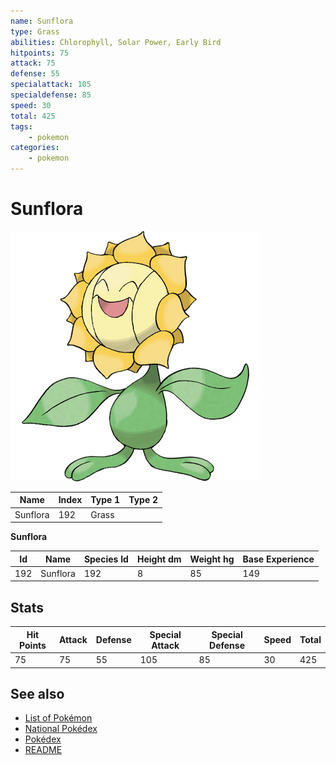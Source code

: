 ```yaml
---
name: Sunflora
type: Grass
abilities: Chlorophyll, Solar Power, Early Bird
hitpoints: 75
attack: 75
defense: 55
specialattack: 105
specialdefense: 85
speed: 30
total: 425
tags:
    - pokemon
categories:
    - pokemon
---
```


# Sunflora


![Sunflora](images/192.png)

| **Name** | **Index** | **Type 1** | **Type 2** |
|----|----|----|----|
| Sunflora | 192 | Grass  |  |

**Sunflora** 




| **Id** | **Name** | **Species Id** | **Height dm** | **Weight hg** | **Base Experience** |
|--------|----------|----------------|------------|------------|---------------------|
| 192 | Sunflora | 192 | 8 | 85 | 149 |



## Stats

| **Hit Points** | **Attack** | **Defense** | **Special Attack** | **Special Defense** | **Speed** | **Total** |
|----------------|------------|-------------|--------------------|---------------------|-----------|-----------|
| 75 | 75 | 55 | 105 | 85 | 30 | 425 |

## See also

- [List of Pokémon](../pokemon.md)
- [National Pokédex](../national_pokedex.md)
- [Pokédex](../pokedex.md)
- [README](../README.md)
